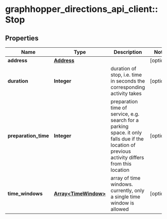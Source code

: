 # graphhopper_directions_api_client::Stop

## Properties
Name | Type | Description | Notes
------------ | ------------- | ------------- | -------------
**address** | [**Address**](Address.md) |  | [optional] 
**duration** | **Integer** | duration of stop, i.e. time in seconds the corresponding activity takes | [optional] 
**preparation_time** | **Integer** | preparation time of service, e.g. search for a parking space. it only falls due if the location of previous activity differs from this location | [optional] 
**time_windows** | [**Array&lt;TimeWindow&gt;**](TimeWindow.md) | array of time windows. currently, only a single time window is allowed | [optional] 


